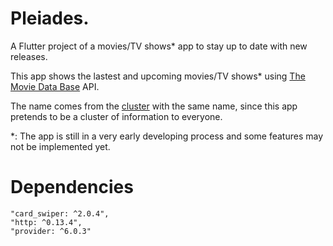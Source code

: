 # Pleiades.

A Flutter project of a movies/TV shows* app to stay up to date with new releases.

This app shows the lastest and upcoming movies/TV shows* using [The Movie Data Base](https://www.themoviedb.org/) API.

The name comes from the [cluster](https://en.wikipedia.org/wiki/Pleiades) with the same name, since this app pretends to be a cluster of information to everyone.

*: The app is still in a very early developing process and some features may not be implemented yet.

# Dependencies
    "card_swiper: ^2.0.4",
    "http: ^0.13.4",
    "provider: ^6.0.3"
